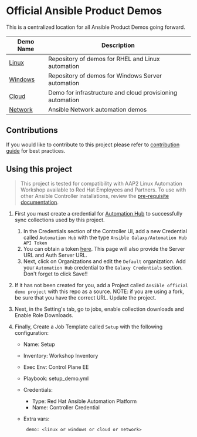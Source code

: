 # Official Ansible Product Demos

This is a centralized location for all Ansible Product Demos going forward. 

| Demo Name | Description |
|-----------|-------------|
| [Linux](linux/README.md) | Repository of demos for RHEL and Linux automation |
| [Windows](windows/README.md) | Repository of demos for Windows Server automation |
| [Cloud](cloud/README.md) | Demo for infrastructure and cloud provisioning automation |
| [Network](network/README.md) | Ansible Network automation demos |

## Contributions

If you would like to contribute to this project please refer to [contribution guide](CONTRIBUTING.md) for best practices.

## Using this project

  > This project is tested for compatibility with AAP2 Linux Automation Workshop available to Red Hat Employees and Partners. To use with other Ansible Controller installations, review the [pre-requisite documentation](https://github.com/RedHatGov/ansible-tower-samples/tree/product-demos).

1. First you must create a credential for [Automation Hub](https://console.redhat.com/ansible/automation-hub/) to successfully sync collections used by this project.
   
   1. In the Credentials section of the Controller UI, add a new Credential called `Automation Hub` with the type `Ansible Galaxy/Automation Hub API Token`
   2. You can obtain a token [here](https://console.redhat.com/ansible/automation-hub/token). This page will also provide the Server URL and Auth Server URL.
   3. Next, click on Organizations and edit the `Default` organization. Add your `Automation Hub` credential to the `Galaxy Credentials` section. Don't forget to click Save!!

2. If it has not been created for you, add a Project called `Ansible official demo project` with this repo as a source. NOTE: if you are using a fork, be sure that you have the correct URL. Update the project.
   
3. Next, in the Setting's tab, go to jobs, enable collection downloads and Enable Role Downloads.
   
4. Finally, Create a Job Template called `Setup` with the following configuration:
  
     - Name: Setup
     - Inventory: Workshop Inventory
     - Exec Env: Control Plane EE
     - Playbook: setup_demo.yml
     - Credentials:

        - Type: Red Hat Ansible Automation Platform
        - Name: Controller Credential
     - Extra vars:
  
            demo: <linux or windows or cloud or network>
